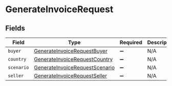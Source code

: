 # GenerateInvoiceRequest


## Fields

| Field                                                                                   | Type                                                                                    | Required                                                                                | Description                                                                             |
| --------------------------------------------------------------------------------------- | --------------------------------------------------------------------------------------- | --------------------------------------------------------------------------------------- | --------------------------------------------------------------------------------------- |
| `buyer`                                                                                 | [GenerateInvoiceRequestBuyer](../../models/shared/generateinvoicerequestbuyer.md)       | :heavy_minus_sign:                                                                      | N/A                                                                                     |
| `country`                                                                               | [GenerateInvoiceRequestCountry](../../models/shared/generateinvoicerequestcountry.md)   | :heavy_minus_sign:                                                                      | N/A                                                                                     |
| `scenario`                                                                              | [GenerateInvoiceRequestScenario](../../models/shared/generateinvoicerequestscenario.md) | :heavy_minus_sign:                                                                      | N/A                                                                                     |
| `seller`                                                                                | [GenerateInvoiceRequestSeller](../../models/shared/generateinvoicerequestseller.md)     | :heavy_minus_sign:                                                                      | N/A                                                                                     |